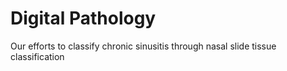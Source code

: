# Digital Pathology
Our efforts to classify chronic sinusitis through nasal slide tissue classification
